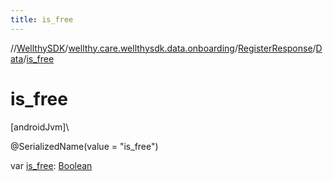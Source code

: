 ```yaml
---
title: is_free
---
```

//[WellthySDK](../../../../index.html)/[wellthy.care.wellthysdk.data.onboarding](../../index.html)/[RegisterResponse](../index.html)/[Data](index.html)/[is_free](is_free.html)



# is_free



[androidJvm]\




@SerializedName(value = "is_free")



var [is_free](is_free.html): [Boolean](https://kotlinlang.org/api/latest/jvm/stdlib/kotlin/-boolean/index.html)




